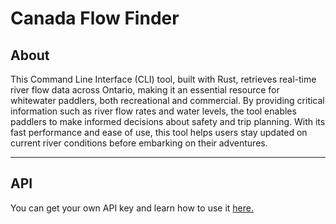 # Canada Flow Finder
## About

This Command Line Interface (CLI) tool, built with Rust, retrieves real-time river flow data across Ontario, making it an essential resource for whitewater paddlers, both recreational and commercial. By providing critical information such as river flow rates and water levels, the tool enables paddlers to make informed decisions about safety and trip planning. With its fast performance and ease of use, this tool helps users stay updated on current river conditions before embarking on their adventures.

--- 

## API

You can get your own API key and learn how to use it [here.](https://scrap2api.web.app/)
